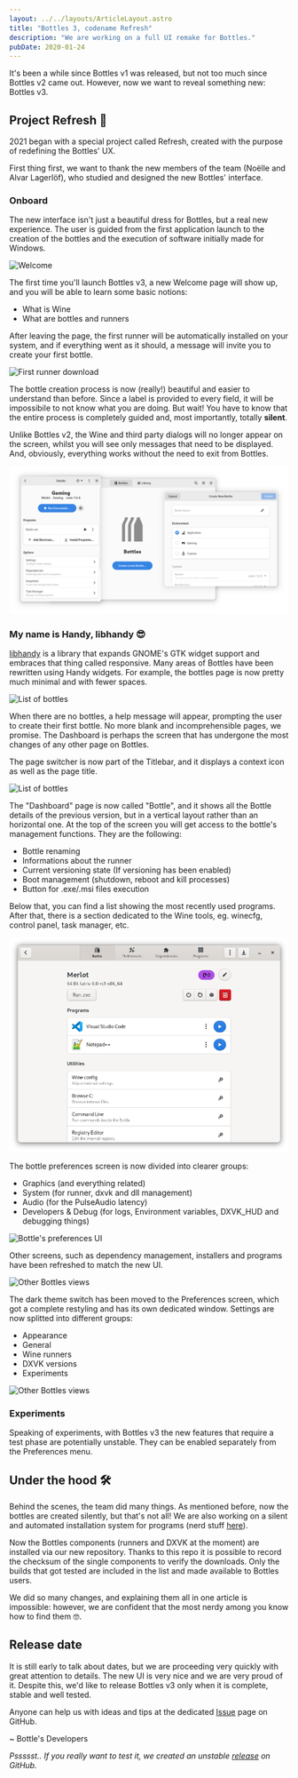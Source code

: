 ```yaml
---
layout: ../../layouts/ArticleLayout.astro
title: "Bottles 3, codename Refresh"
description: "We are working on a full UI remake for Bottles."
pubDate: 2020-01-24
---
```


It's been a while since Bottles v1 was released, but not too much since Bottles v2 came out. However, now we want to reveal something new: Bottles v3.

## Project Refresh 👗

2021 began with a special project called Refresh, created with the purpose of redefining the Bottles' UX.

First thing first, we want to thank the new members of the team (Noëlle and Alvar Lagerlöf), who studied and designed the new Bottles' interface.

### Onboard

The new interface isn't just a beautiful dress for Bottles, but a real new experience. The user is guided from the first application launch to the creation of the bottles and the execution of software initially made for Windows.

![Welcome](/uploads/onboard-1.png)

The first time you'll launch Bottles v3, a new Welcome page will show up, and you will be able to learn some basic notions:

- What is Wine
- What are bottles and runners

After leaving the page, the first runner will be automatically installed on your system, and if everything went as it should, a message will invite you to create your first bottle.

![First runner download](/uploads/onboard-2.png)

The bottle creation process is now (really!) beautiful and easier to understand than before. Since a label is provided to every field, it will be impossibile to not know what you are doing. But wait! You have to know that the entire process is completely guided and, most importantly, totally **silent**.

Unlike Bottles v2, the Wine and third party dialogs will no longer appear on the screen, whilst you will see only messages that need to be displayed. And, obviously, everything works without the need to exit from Bottles.

![Bottle creation UI](/uploads/bottle-creation.png)

### My name is Handy, libhandy 😎

[libhandy](https://gitlab.gnome.org/GNOME/libhandy) is a library that expands GNOME's GTK widget support and embraces that thing called responsive. Many areas of Bottles have been rewritten using Handy widgets. For example, the bottles page is now pretty much minimal and with fewer spaces.

![List of bottles](/uploads/bottles-list.png)

When there are no bottles, a help message will appear, prompting the user to create their first bottle. No more blank and incomprehensible pages, we promise. The Dashboard is perhaps the screen that has undergone the most changes of any other page on Bottles.

The page switcher is now part of the Titlebar, and it displays a context icon as well as the page title.

![List of bottles](/uploads/titlebar-switcher.png)

The "Dashboard" page is now called "Bottle", and it shows all the Bottle details of the previous version, but in a vertical layout rather than an horizontal one. At the top of the screen you will get access to the bottle's management functions. They are the following:

- Bottle renaming
- Informations about the runner
- Current versioning state (If versioning has been enabled)
- Boot management (shutdown, reboot and kill processes)
- Button for .exe/.msi files execution

Below that, you can find a list showing the most recently used programs. After that, there is a section dedicated to the Wine tools, eg. winecfg, control panel, task manager, etc.

![Bottle's details UI](/uploads/dashboard.png)

The bottle preferences screen is now divided into clearer groups:

- Graphics (and everything related)
- System (for runner, dxvk and dll management)
- Audio (for the PulseAudio latency)
- Developers & Debug (for logs, Environment variables, DXVK_HUD and 
  debugging things)

![Bottle's preferences UI](/uploads/bottle-preferences.png)

Other screens, such as dependency management, installers and programs have been refreshed to match the new UI.

![Other Bottles views](/uploads/other-views.png)

The dark theme switch has been moved to the Preferences screen, which got a complete restyling and has its own dedicated window. Settings are now splitted into different groups:

- Appearance
- General
- Wine runners
- DXVK versions
- Experiments

![Other Bottles views](/uploads/preferences.png)

### Experiments

Speaking of experiments, with Bottles v3 the new features that require a test phase are potentially unstable. They can be enabled separately from the Preferences menu.

## Under the hood 🛠

Behind the scenes, the team did many things. As mentioned before, now the bottles are created silently, but that's not all! We are also working on a silent and automated installation system for programs (nerd stuff [here](https://github.com/bottlesdevs/tools/blob/main/routines.sh)).

Now the Bottles components (runners and DXVK at the moment) are installed via our new repository. Thanks to this repo it is possible to record the checksum of the single components to verify the downloads. Only the builds that got tested are included in the list and made available to Bottles users.

We did so many changes, and explaining them all in one article is impossible: however, we are confident that the most nerdy among you know how to find them 🤓.

## Release date

It is still early to talk about dates, but we are proceeding very quickly with great attention to details. The new UI is very nice and we are very proud of it. Despite this, we'd like to release Bottles v3 only when it is complete, stable and well tested.

Anyone can help us with ideas and tips at the dedicated [Issue](https://github.com/bottlesdevs/Bottles/issues/77) page on GitHub.

~ Bottle's Developers

*Pssssst.. If you really want to test it, we created an unstable [release](https://github.com/bottlesdevs/Bottles/releases/tag/continuous-unstable-gh) on GitHub.*
